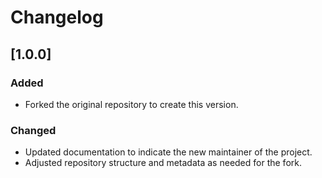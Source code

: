 # Changelog

## [1.0.0]

### Added
- Forked the original repository to create this version.

### Changed
- Updated documentation to indicate the new maintainer of the project.
- Adjusted repository structure and metadata as needed for the fork.
